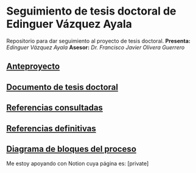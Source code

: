 # Seguimiento de tesis doctoral de Edinguer Vázquez Ayala

Repositorio para dar seguimiento al proyecto de tesis doctoral.
**Presenta:** *Edinguer Vázquez Ayala*
**Asesor:** *Dr. Francisco Javier Olivera Guerrero*
## [Anteproyecto](documento/anteproyecto.md)
## [Documento de tesis doctoral](documento/Tesis-EdinguerVA.md)
## [Referencias consultadas](consultas/consultas.md)
## [Referencias definitivas](ref/referencias.md)

## [Diagrama de bloques del proceso](proceso/proceso-gral.md)


Me estoy apoyando con Notion cuya página es: [private]
